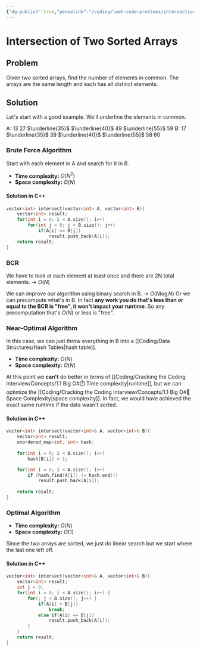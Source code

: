 ```yaml
---
{"dg-publish":true,"permalink":"/coding/leet-code-problems/intersection-of-two-sorted-arrays/","created":"2022-08-02T11:36:28.824+02:00","updated":"2023-01-26T00:33:58.144+01:00"}
---
```


# Intersection of Two Sorted Arrays
## Problem
Given two sorted arrays, find the number of elements in common. The arrays are the same length and each has all distinct elements.

## Solution
Let's start with a good example. We'll underline the elements in common.

A: $13$ $27$ $\underline{35}$ $\underline{40}$ $49$ $\underline{55}$ $59$
B: $17$ $\underline{35}$ $39$ $\underline{40}$ $\underline{55}$ $58$ $60$

### Brute Force Algorithm 
Start with each element in A and search for it in B.
- **Time complexity:** $O(N^2)$
- **Space complexity:** $O(N)$

#### Solution in C++
```cpp
vector<int> intersect(vector<int> A, vector<int> B){
    vector<int> result;
    for(int i = 0; i < A.size(); i++)
        for(int j = 0; j < B.size(); j++)
            if(A[i] == B[j])
                result.push_back(A[i]);
    return result;
}
```

### BCR
We have to look at each element at least once and there are 2N total elements. $\rightarrow \ O(N)$ 

We can improve our algorithm using binary search in B. $\rightarrow \ O(N \log N)$
Or we can precompute what's in B. In fact **any work you do that's less than or equal to the BCR is "free", it won't impact your runtime**.  So any precomputation that's $O(N)$ or less is "free". 

### Near-Optimal Algorithm
In this case, we can just throw everything in B into a [[Coding/Data Structures/Hash Tables\|hash table]].
- **Time complexity:** $O(N)$
- **Space complexity:** $O(N)$

At this point we **can't** do better in terms of [[Coding/Cracking the Coding Interview/Concepts/1.1 Big O#⏱️ Time complexity\|runtime]], but we can optimize the [[Coding/Cracking the Coding Interview/Concepts/1.1 Big O#💾 Space Complexity\|space complexity]].
In fact, we would have achieved the exact same runtime if the data wasn't sorted.

#### Solution in C++
```cpp
vector<int> intersect(vector<int>& A, vector<int>& B){
    vector<int> result;
    unordered_map<int, int> hash;
    
    for(int i = 0; i < B.size(); i++)
        hash[B[i]] = 1;

    for(int i = 0; i < A.size(); i++)
        if (hash.find(A[i]) != hash.end())
            result.push_back(A[i]);
            
    return result;
}
```

### Optimal Algorithm
- **Time complexity:** $O(N)$
- **Space complexity:** $O(1)$

Since the two arrays are sorted, we just do linear search but we start where the last one left off.

#### Solution in C++
```cpp
vector<int> intersect(vector<int>& A, vector<int>& B){
    vector<int> result;
    int j = 0;
    for(int i = 0; i < A.size(); i++) {
        for(; j < B.size(); j++) {
            if(A[i] < B[j])
                break;
            else if(A[i] == B[j])
                result.push_back(A[i]);
        }
    }       
    return result;
}
```